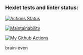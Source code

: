 ### Hexlet tests and linter status:
[![Actions Status](https://github.com/ignatiy-f/frontend-project-lvl1/workflows/hexlet-check/badge.svg)](https://github.com/ignatiy-f/frontend-project-lvl1/actions)

[![Maintainability](https://api.codeclimate.com/v1/badges/a99a88d28ad37a79dbf6/maintainability)](https://codeclimate.com/github/codeclimate/codeclimate/maintainability)

[![My Github Actions](https://github.com/ignatiy-f/frontend-project-lvl1/workflows/my-github-actions/badge.svg)](https://github.com/ignatiy-f/frontend-project-lvl1/actions/workflows/my-github-actions.yml)

<p>brain-even</p>
<script src="https://asciinema.org/a/TGPzAA3M4K2xl5apK4uhBszjQ" id="asciicast-14" async></script>
